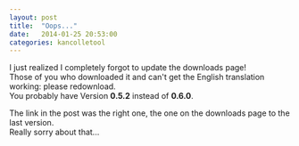 ```yaml
---
layout: post
title:  "Oops..."
date:   2014-01-25 20:53:00
categories: kancolletool
---
```


I just realized I completely forgot to update the downloads page!  
Those of you who downloaded it and can't get the English translation working: please redownload.  
You probably have Version **0.5.2** instead of **0.6.0**.

The link in the post was the right one, the one on the downloads page to the last version.  
Really sorry about that...